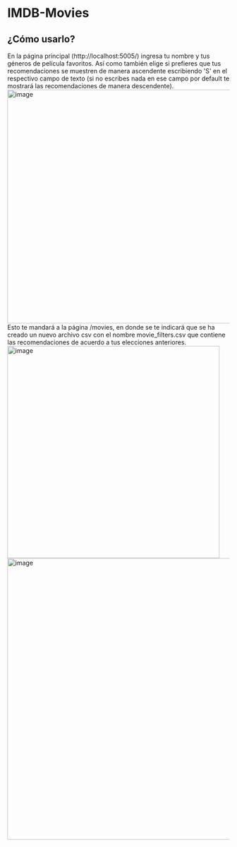 # IMDB-Movies
## ¿Cómo usarlo?
En la página principal (http://localhost:5005/) ingresa tu nombre y tus géneros de película favoritos. Así como también elige si prefieres que tus recomendaciones se muestren de manera ascendente escribiendo 'S' en el respectivo campo de texto (si no escribes nada en ese campo por default te mostrará las recomendaciones de manera descendente).
<img width="530" alt="image" src="https://user-images.githubusercontent.com/78941700/174422145-f3312451-6b2e-42b8-ada4-e62c6753718b.png">
Esto te mandará a la página /movies, en donde se te indicará que se ha creado un nuevo archivo csv con el nombre movie_filters.csv que contiene las recomendaciones de acuerdo a tus elecciones anteriores.
<img width="481" alt="image" src="https://user-images.githubusercontent.com/78941700/174422153-3bf74fd1-0d73-4109-b8c2-cbda570560e6.png">
<img width="638" alt="image" src="https://user-images.githubusercontent.com/78941700/174422169-5761cf3c-95ed-4817-b220-ce8407001d23.png">
